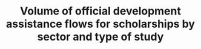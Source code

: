 ---
title: >-
  Volume  of  official  development  assistance  flows  for  scholarships  by  sector  and  type  of  study
permalink: /4-b-1/
sdg_goal: 4
layout: indicator
indicator: 4.b.1
indicator_variable: i4_b_1_total
graph: null
graph_type_description: Bar  graph
graph_status_notes: Graphed
variable_description: null
variable_notes: null
un_designated_tier: '1'
un_custodial_agency: 'OECD  (Partnering  Agencies:  UNESCO-UIS)'
target_id: 4.b
has_metadata: true
rationale_interpretation: 'http://www.oecd.org/investment/stats/44479737.pdf'
goal_meta_link: 'http://unstats.un.org/sdgs/files/metadata-compilation/Metadata-Goal-4.pdf'
goal_meta_link_page: 14
indicator_name: >-
  Volume  of  official  development  assistance  flows  for  scholarships  by  sector  and  type  of  study
target: >-
  By  2020,  substantially  expand  globally  the  number  of  scholarships  available  to  developing  countries,  in  particular  least  developed  countries,  small  island  developing  States  and  African  countries,  for  enrolment  in  higher  education,  including  vocational  training  and  information  and  communications  technology,  technical,  engineering  and  scientific  programmes,  in  developed  countries  and  other  developing  countries.
indicator_definition: Total  net  official  development  assistance  (ODA
method_of_computation: >-
  http://www.oecd.org/dac/dac-glossary.htm#ODA)  for  scholarships  and  student  costs  in  donor  countries  (types  of  aid
source_title: null
source_notes: null
published: true
actual_indicator_available: USAID  assistance  for  education  development  assistance
actual_indicator_available_description: "USAID  programs  are  focused  on:  Improving  reading  skills  in  primary  schools;  Strengthening  higher  education  and  workforce  development  programs;Expanding  access  to  education  in  regions  witnessing  crisis  and  conflict;  and  Fostering  innovation  in  education  through  All  Children  Reading.  Variable  Label  i4_b_1_total\tDevelopment  assistance,  total  education  i4_b_1_basic\tDevelopment  assistance,  basic  education  i4_b_1_higher\tDevelopment  assistance,  higher  education"
us_method_of_computation: Data  available  from  budget  documents.
periodicity: Annual
time_period: 2013  to  2015
unit_of_measure: Dollar
disaggregation_categories: Basic  and  Higher  Education
disaggregation_geography: National
date_of_national_source_publication: March  2016
scheduled_update_by_national_source: March  2017
source_agency_staff_name: Tom  Snyder
source_agency_staff_email: tom.snyder@ed.gov
source_agency_survey_dataset: USAID
source_url: 'https://www.usaid.gov/education'
international_and_national_references: >-
  https://www.usaid.gov/results-and-data/budget-spending/congressional-budget-justification
date_metadata_updated: November  2016
graph_title: null 
---